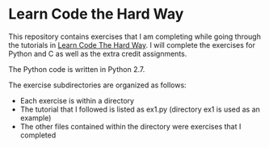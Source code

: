 
# Learn Code the Hard Way

This repository contains exercises that I am completing while going through the tutorials in [Learn Code The Hard Way](http://learncodethehardway.org/). I will complete the exercises for Python and C as well as the extra credit assignments. 

The Python code is written in Python 2.7. 

The exercise subdirectories are organized as follows:
* Each exercise is within a directory
* The tutorial that I followed is listed as ex1.py (directory ex1 is used as an example)
* The other files contained within the directory were exercises that I completed
